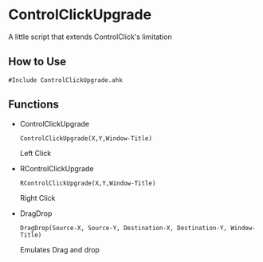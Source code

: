 # ControlClickUpgrade
<p>
  A little script that extends ControlClick's limitation
</p>

## How to Use
  ```
  #Include ControlClickUpgrade.ahk
  ```

## Functions
* ControlClickUpgrade
  ```
  ControlClickUpgrade(X,Y,Window-Title)
  ```
  Left Click 

* RControlClickUpgrade
  ```
  RControlClickUpgrade(X,Y,Window-Title)
  ```
  Right Click

* DragDrop
  ```
  DragDrop(Source-X, Source-Y, Destination-X, Destination-Y, Window-Title)
  ```
  Emulates Drag and drop